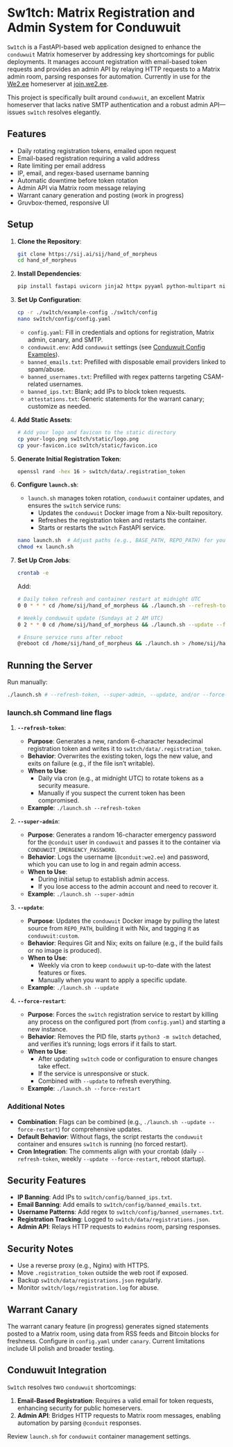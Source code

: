 # Sw1tch: Matrix Registration and Admin System for Conduwuit

`Sw1tch` is a FastAPI-based web application designed to enhance the `conduwuit` Matrix homeserver by addressing key shortcomings for public deployments. It manages account registration with email-based token requests and provides an admin API by relaying HTTP requests to a Matrix admin room, parsing responses for automation. Currently in use for the [We2.ee](https://we2.ee/about) homeserver at [join.we2.ee](https://join.we2.ee).

This project is specifically built around `conduwuit`, an excellent Matrix homeserver that lacks native SMTP authentication and a robust admin API—issues `sw1tch` resolves elegantly.

## Features

- Daily rotating registration tokens, emailed upon request
- Email-based registration requiring a valid address
- Rate limiting per email address
- IP, email, and regex-based username banning
- Automatic downtime before token rotation
- Admin API via Matrix room message relaying
- Warrant canary generation and posting (work in progress)
- Gruvbox-themed, responsive UI

## Setup

1. **Clone the Repository**:
   ```bash
   git clone https://sij.ai/sij/hand_of_morpheus
   cd hand_of_morpheus
   ```

2. **Install Dependencies**:
   ```bash
   pip install fastapi uvicorn jinja2 httpx pyyaml python-multipart nio requests feedparser urllib3 smtplib
   ```

3. **Set Up Configuration**:
   ```bash
   cp -r ./sw1tch/example-config ./sw1tch/config
   nano sw1tch/config/config.yaml
   ```
   - `config.yaml`: Fill in credentials and options for registration, Matrix admin, canary, and SMTP.
   - `conduwuit.env`: Add `conduwuit` settings (see [Conduwuit Config Examples](https://conduwuit.puppyirl.gay/configuration/examples.html)).
   - `banned_emails.txt`: Prefilled with disposable email providers linked to spam/abuse.
   - `banned_usernames.txt`: Prefilled with regex patterns targeting CSAM-related usernames.
   - `banned_ips.txt`: Blank; add IPs to block token requests.
   - `attestations.txt`: Generic statements for the warrant canary; customize as needed.

4. **Add Static Assets**:
   ```bash
   # Add your logo and favicon to the static directory
   cp your-logo.png sw1tch/static/logo.png
   cp your-favicon.ico sw1tch/static/favicon.ico
   ```

5. **Generate Initial Registration Token**:
   ```bash
   openssl rand -hex 16 > sw1tch/data/.registration_token
   ```

6. **Configure `launch.sh`**:
   - `launch.sh` manages token rotation, `conduwuit` container updates, and ensures the `sw1tch` service runs:
     - Updates the `conduwuit` Docker image from a Nix-built repository.
     - Refreshes the registration token and restarts the container.
     - Starts or restarts the `sw1tch` FastAPI service.
   ```bash
   nano launch.sh  # Adjust paths (e.g., BASE_PATH, REPO_PATH) for your environment
   chmod +x launch.sh
   ```

7. **Set Up Cron Jobs**:
   ```bash
   crontab -e
   ```
   Add:
   ```bash
   # Daily token refresh and container restart at midnight UTC
   0 0 * * * cd /home/sij/hand_of_morpheus && ./launch.sh --refresh-token > /home/sij/hand_of_morpheus/logs/token_refresh.log 2>&1

   # Weekly conduwuit update (Sundays at 2 AM UTC)
   0 2 * * 0 cd /home/sij/hand_of_morpheus && ./launch.sh --update --force-restart > /home/sij/hand_of_morpheus/logs/update.log 2>&1

   # Ensure service runs after reboot
   @reboot cd /home/sij/hand_of_morpheus && ./launch.sh > /home/sij/hand_of_morpheus/logs/reboot.log 2>&1
   ```

## Running the Server

Run manually:
```bash
./launch.sh # --refresh-token, --super-admin, --update, and/or --force-restart
```

### launch.sh Command line flags

1. **`--refresh-token`**:
   - **Purpose**: Generates a new, random 6-character hexadecimal registration token and writes it to `sw1tch/data/.registration_token`.
   - **Behavior**: Overwrites the existing token, logs the new value, and exits on failure (e.g., if the file isn’t writable).
   - **When to Use**: 
     - Daily via cron (e.g., at midnight UTC) to rotate tokens as a security measure.
     - Manually if you suspect the current token has been compromised.
   - **Example**: `./launch.sh --refresh-token`

2. **`--super-admin`**:
   - **Purpose**: Generates a random 16-character emergency password for the `@conduit` user in `conduwuit` and passes it to the container via `CONDUWUIT_EMERGENCY_PASSWORD`.
   - **Behavior**: Logs the username (`@conduit:we2.ee`) and password, which you can use to log in and regain admin access.
   - **When to Use**: 
     - During initial setup to establish admin access.
     - If you lose access to the admin account and need to recover it.
   - **Example**: `./launch.sh --super-admin`

3. **`--update`**:
   - **Purpose**: Updates the `conduwuit` Docker image by pulling the latest source from `REPO_PATH`, building it with Nix, and tagging it as `conduwuit:custom`.
   - **Behavior**: Requires Git and Nix; exits on failure (e.g., if the build fails or no image is produced).
   - **When to Use**: 
     - Weekly via cron to keep `conduwuit` up-to-date with the latest features or fixes.
     - Manually when you want to apply a specific update.
   - **Example**: `./launch.sh --update`

4. **`--force-restart`**:
   - **Purpose**: Forces the `sw1tch` registration service to restart by killing any process on the configured port (from `config.yaml`) and starting a new instance.
   - **Behavior**: Removes the PID file, starts `python3 -m sw1tch` detached, and verifies it’s running; logs errors if it fails to start.
   - **When to Use**: 
     - After updating `sw1tch` code or configuration to ensure changes take effect.
     - If the service is unresponsive or stuck.
     - Combined with `--update` to refresh everything.
   - **Example**: `./launch.sh --force-restart`

### Additional Notes
- **Combination**: Flags can be combined (e.g., `./launch.sh --update --force-restart`) for comprehensive updates.
- **Default Behavior**: Without flags, the script restarts the `conduwuit` container and ensures `sw1tch` is running (no forced restart).
- **Cron Integration**: The comments align with your crontab (daily `--refresh-token`, weekly `--update --force-restart`, reboot startup).

## Security Features

- **IP Banning**: Add IPs to `sw1tch/config/banned_ips.txt`.
- **Email Banning**: Add emails to `sw1tch/config/banned_emails.txt`.
- **Username Patterns**: Add regex to `sw1tch/config/banned_usernames.txt`.
- **Registration Tracking**: Logged to `sw1tch/data/registrations.json`.
- **Admin API**: Relays HTTP requests to `#admins` room, parsing responses.

## Security Notes

- Use a reverse proxy (e.g., Nginx) with HTTPS.
- Move `.registration_token` outside the web root if exposed.
- Backup `sw1tch/data/registrations.json` regularly.
- Monitor `sw1tch/logs/registration.log` for abuse.

## Warrant Canary

The warrant canary feature (in progress) generates signed statements posted to a Matrix room, using data from RSS feeds and Bitcoin blocks for freshness. Configure in `config.yaml` under `canary`. Current limitations include UI polish and broader testing.

## Conduwuit Integration

`Sw1tch` resolves two `conduwuit` shortcomings:
1. **Email-Based Registration**: Requires a valid email for token requests, enhancing security for public homeservers.
2. **Admin API**: Bridges HTTP requests to Matrix room messages, enabling automation by parsing `@conduit` responses.

Review `launch.sh` for `conduwuit` container management settings.
